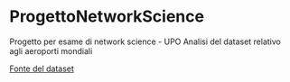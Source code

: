 # ProgettoNetworkScience
 Progetto per esame di network science - UPO
Analisi del dataset relativo agli aeroporti mondiali

[Fonte del dataset](https://github.com/CambridgeUniversityPress/FirstCourseNetworkScience/tree/master/datasets/openflights)
